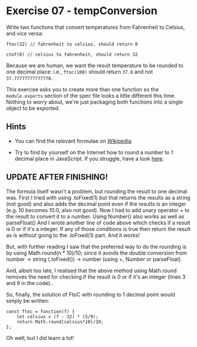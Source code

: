 # Exercise 07 - tempConversion

Write two functions that convert temperatures from Fahrenheit to Celsius, and vice versa:
```
ftoc(32) // fahrenheit to celsius, should return 0

ctof(0) // celsius to fahrenheit, should return 32
```

Because we are human, we want the result temperature to be rounded to one decimal place: i.e., `ftoc(100)` should return `37.8` and not `37.77777777777778`.

This exercise asks you to create more than one function so the `module.exports` section of the spec file looks a little different this time.  Nothing to worry about, we're just packaging both functions into a single object to be exported.

## Hints
- You can find the relevant formulae on [Wikipedia](https://en.wikipedia.org/wiki/Conversion_of_units_of_temperature).

- Try to find by yourself on the Internet how to round a number to 1 decimal place in JavaScript. If you struggle, have a look [here](https://stackoverflow.com/q/7342957/5433628).

## UPDATE AFTER FINISHING!
The formula itself wasn't a problem, but rounding the result to one decimal was.
First I tried with using .toFixed(1) but that returns the results as a string (not good) and also adds the decimal point even if the results is an integer (e.g. 10 becomes 10.0, also not good).
Now I had to add unary operator + to the result to convert it to a number. Using Number() also works as well as parseFloat()
And I wrote another line of code above which checks if a result is 0 or if it's a integer. If any of those conditions is true then return the result as is without going to the .toFixed(1) part. And it works!

But, with further reading I saw that the preferred way to do the rounding is by using Math.round(n * 10)/10; since it avoids the double conversion from number -> string (.toFixed()) -> number (using +, Number or parseFloat).

And, albeit too late, I realised that the above method using Math.round removes the need for checking if the result is 0 or if it's an integer (lines 3 and 9 in the code)..

So, finally, the solution of FtoC with rounding to 1 decimal point would simply be written: 

	const ftoc = function(f) {
		let celsius = (f - 32) * (5/9);
		return Math.round(celsius*10)/10;
	};

Oh well, but I did learn a lot!
